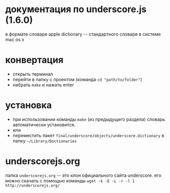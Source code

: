 # документация по underscore.js (**1.6.0**)
в формате словаря apple dictionary -- стандартного словаря в системе mac os x

# конвертация
* открыть терминал
* перейти в папку с проектом (команда `cd "path/to/folder"`)
* набрать `make` и нажать enter

# установка
* при использовании команды `make` (из предыдущего раздела) словарь автоматически установится.
* или
* переместить пакет `final/underscore/objects/underscore.dictionary` в папку `~/Library/Doctionaries`

# underscorejs.org
папка `underscorejs.org` -- это клон официального сайта underscore. его можно скачать с помощью команды `wget -k -E -L -r -l 1 http://underscorejs.org/`
